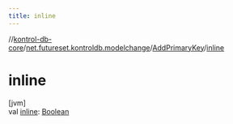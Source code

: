 ```yaml
---
title: inline
---
```

//[kontrol-db-core](../../../index.html)/[net.futureset.kontroldb.modelchange](../index.html)/[AddPrimaryKey](index.html)/[inline](inline.html)



# inline



[jvm]\
val [inline](inline.html): [Boolean](https://kotlinlang.org/api/latest/jvm/stdlib/kotlin/-boolean/index.html)




